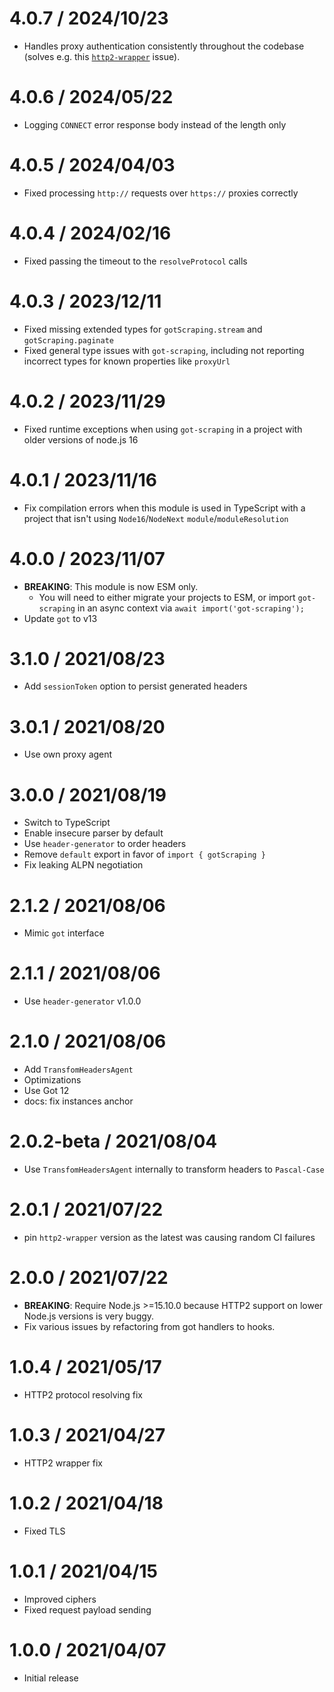 4.0.7 / 2024/10/23
====================
- Handles proxy authentication consistently throughout the codebase (solves e.g. this [`http2-wrapper`](https://github.com/szmarczak/http2-wrapper/issues/108) issue).

4.0.6 / 2024/05/22
====================
- Logging `CONNECT` error response body instead of the length only

4.0.5 / 2024/04/03
====================
- Fixed processing `http://` requests over `https://` proxies correctly

4.0.4 / 2024/02/16
====================
- Fixed passing the timeout to the `resolveProtocol` calls

4.0.3 / 2023/12/11
====================
- Fixed missing extended types for `gotScraping.stream` and `gotScraping.paginate`
- Fixed general type issues with `got-scraping`, including not reporting incorrect types for known properties like `proxyUrl`

4.0.2 / 2023/11/29
====================
- Fixed runtime exceptions when using `got-scraping` in a project with older versions of node.js 16

4.0.1 / 2023/11/16
====================
- Fix compilation errors when this module is used in TypeScript with a project that isn't using `Node16`/`NodeNext` `module`/`moduleResolution`

4.0.0 / 2023/11/07
====================
- **BREAKING**: This module is now ESM only.
  - You will need to either migrate your projects to ESM, or import `got-scraping` in an async context via `await import('got-scraping');`
- Update `got` to v13

3.1.0 / 2021/08/23
====================
- Add `sessionToken` option to persist generated headers

3.0.1 / 2021/08/20
====================
- Use own proxy agent

3.0.0 / 2021/08/19
====================
- Switch to TypeScript
- Enable insecure parser by default
- Use `header-generator` to order headers
- Remove `default` export in favor of `import { gotScraping }`
- Fix leaking ALPN negotiation

2.1.2 / 2021/08/06
====================
- Mimic `got` interface

2.1.1 / 2021/08/06
====================
- Use `header-generator` v1.0.0

2.1.0 / 2021/08/06
====================
- Add `TransfomHeadersAgent`
- Optimizations
- Use Got 12
- docs: fix instances anchor

2.0.2-beta / 2021/08/04
====================
- Use `TransfomHeadersAgent` internally to transform headers to `Pascal-Case`

2.0.1 / 2021/07/22
====================
- pin `http2-wrapper` version as the latest was causing random CI failures

2.0.0 / 2021/07/22
====================
- **BREAKING**: Require Node.js >=15.10.0 because HTTP2 support on lower Node.js versions is very buggy.
- Fix various issues by refactoring from got handlers to hooks.

1.0.4 / 2021/05/17
====================
- HTTP2 protocol resolving fix

1.0.3 / 2021/04/27
====================
- HTTP2 wrapper fix

1.0.2 / 2021/04/18
====================
- Fixed TLS

1.0.1 / 2021/04/15
====================
- Improved ciphers
- Fixed request payload sending

1.0.0 / 2021/04/07
====================
- Initial release
